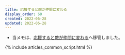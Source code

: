 ```yaml
---
title: 応援すると敵が仲間に変わる
display_order: 60
created: 2022-06-28
updated: 2022-06-28
---
```

- 当メモは、[応援すると敵が仲間に変わる](https://thinktwice.tech/life/human_relations/cheers_turn_enemies_into_friends/)へ移管しました。

{% include articles_common_script.html %}
